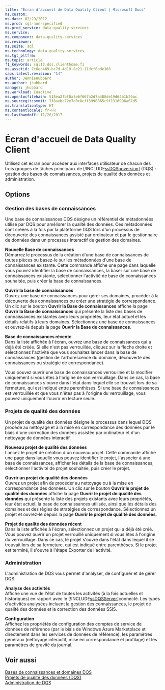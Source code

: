 ```yaml
---
title: "Écran d'accueil de Data Quality Client | Microsoft Docs"
ms.custom: 
ms.date: 02/29/2012
ms.prod: sql-non-specified
ms.prod_service: data-quality-services
ms.service: 
ms.component: data-quality-services
ms.reviewer: 
ms.suite: sql
ms.technology: data-quality-services
ms.tgt_pltfrm: 
ms.topic: article
f1_keywords: sql13.dqs.clienthome.f1
ms.assetid: 7c6ec469-bc7d-4d19-8e21-11dcf8ade108
caps.latest.revision: "14"
author: JennieHubbard
ms.author: jhubbard
manager: jhubbard
ms.workload: Inactive
ms.openlocfilehash: 518ea2fbf0a3e6f667a2d7a488de19d64b1b20ac
ms.sourcegitcommit: 7f8aebc72e7d0c8cff3990865c9f1316996a67d5
ms.translationtype: HT
ms.contentlocale: fr-FR
ms.lasthandoff: 11/20/2017
---
```

# <a name="data-quality-client-home-screen"></a>Écran d'accueil de Data Quality Client
  Utilisez cet écran pour accéder aux interfaces utilisateur de chacun des trois groupes de tâches principaux de [!INCLUDE[ssDQSnoversion](../includes/ssdqsnoversion-md.md)] (DQS) : gestion des bases de connaissances, projets de qualité des données et administration.  
  
## <a name="options"></a>Options  
  
### <a name="knowledge-base-management"></a>Gestion des bases de connaissances  
 Une base de connaissances DQS désigne un référentiel de métadonnées utilisé par DQS pour améliorer la qualité des données. Ces métadonnées sont créées à la fois par la plateforme DQS lors d'un processus de découverte des connaissances assisté par ordinateur et par le gestionnaire de données dans un processus interactif de gestion des domaines.  
  
 **Nouvelle Base de connaissances**  
 Démarrez le processus de la création d'une base de connaissances de toutes pièces ou basez-le sur les métadonnées d'une base de connaissances existante. Cette commande affiche une page dans laquelle vous pouvez identifier la base de connaissances, la baser sur une base de connaissances existante, sélectionner l'activité de base de connaissances souhaitée, puis créer la base de connaissances.  
  
 **Ouvrir la base de connaissances**  
 Ouvrez une base de connaissances pour gérer ses domaines, procéder à la découverte des connaissances ou créer une stratégie de correspondance. Un clic sur le bouton **Ouvrir la Base de connaissances** affiche la page **Ouvrir la Base de connaissances** qui présente la liste des bases de connaissances existantes avec leurs propriétés, leur état actuel et les détails relatifs à leurs domaines. Sélectionnez une base de connaissances et ouvrez-la depuis la page **Ouvrir la Base de connaissances**.  
  
 **Base de connaissances récente**  
 Dans la liste affichée à l'écran, ouvrez une base de connaissances qui a déjà été créée. Si elle n'est pas verrouillée, cliquez sur la flèche droite et sélectionnez l'activité que vous souhaitez lancer dans la base de connaissances (gestion de l'arborescence du domaine, découverte des connaissances ou stratégie de correspondance).  
  
 Vous pouvez ouvrir une base de connaissances verrouillée et la modifier uniquement si vous êtes à l'origine de son verrouillage. Dans ce cas, la base de connaissances s'ouvre dans l'état dans lequel elle se trouvait lors de sa fermeture, qui est indiqué entre parenthèses. Si une base de connaissances est verrouillée et que vous n'êtes pas à l'origine du verrouillage, vous pouvez uniquement l'ouvrir en lecture seule.  
  
### <a name="data-quality-projects"></a>Projets de qualité des données  
 Un projet de qualité des données désigne le processus dans lequel DQS procède au nettoyage et à la mise en correspondance des données par le biais d'une correction des données assistée par ordinateur et d'un nettoyage de données interactif.  
  
 **Nouveau projet de qualité des données**  
 Lancez le projet de création d'un nouveau projet. Cette commande affiche une page dans laquelle vous pouvez identifier le projet, l'associer à une base de connaissances, afficher les détails de la base de connaissances, sélectionner l'activité de projet souhaitée, puis créer le projet.  
  
 **Ouvrir un projet de qualité des données**  
 Ouvrez un projet afin de procéder au nettoyage ou à la mise en correspondance des données. Un clic sur le bouton **Ouvrir le projet de qualité des données** affiche la page **Ouvrir le projet de qualité des données** qui présente la liste des projets existants avec leurs propriétés, leur état actuel, la base de connaissances utilisée, ainsi que les détails des domaines et des règles de stratégies de correspondance. Sélectionnez un projet et ouvrez-le depuis la page **Ouvrir le projet de qualité des données**.  
  
 **Projet de qualité des données récent**  
 Dans la liste affichée à l'écran, sélectionnez un projet qui a déjà été créé. Vous pouvez ouvrir un projet verrouillé uniquement si vous êtes à l'origine du verrouillage. Dans ce cas, le projet s'ouvre dans l'état dans lequel il se trouvait lors de sa fermeture, qui est indiqué entre parenthèses. Si le projet est terminé, il s'ouvre à l'étape Exporter de l'activité.  
  
### <a name="administration"></a>Administration  
 L'administration de DQS vous permet d'analyser, de configurer et de gérer DQS.  
  
 **Analyse des activités**  
 Affiche une vue de l'état de toutes les activités (à la fois actuelles et historiques) en rapport avec le [!INCLUDE[ssDQSServer](../includes/ssdqsserver-md.md)]connecté. Les types d'activités analysées incluent la gestion des connaissances, le projet de qualité des données et la correction des données SSIS.  
  
 **Configuration**  
 Affichez les propriétés de configuration des comptes de service de données de référence (par le biais de Windows Azure Marketplace et directement dans les services de données de référence), les paramètres généraux (nettoyage interactif, mise en correspondance et profilage) et les paramètres de gravité du journal.  
  
## <a name="see-also"></a>Voir aussi  
 [Bases de connaissances et domaines DQS](../data-quality-services/dqs-knowledge-bases-and-domains.md)   
 [Projets de qualité des données &#40;DQS&#41;](../data-quality-services/data-quality-projects-dqs.md)   
 [Administration de DQS](../data-quality-services/dqs-administration.md)  
  
  
